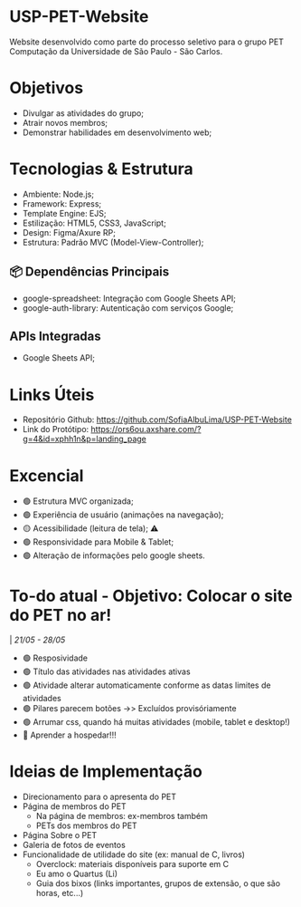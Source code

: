 # USP-PET-Website
Website desenvolvido como parte do processo seletivo para o grupo PET Computação da Universidade de São Paulo - São Carlos.

# Objetivos
- Divulgar as atividades do grupo;
- Atrair novos membros;
- Demonstrar habilidades em desenvolvimento web; 

# Tecnologias & Estrutura
- Ambiente: Node.js;
- Framework: Express;
- Template Engine: EJS;
- Estilização: HTML5, CSS3, JavaScript;
- Design: Figma/Axure RP;
- Estrutura: Padrão MVC (Model-View-Controller);

## 📦 Dependências Principais
- google-spreadsheet: Integração com Google Sheets API;
- google-auth-library: Autenticação com serviços Google;

## APIs Integradas
- Google Sheets API;

# Links Úteis
- Repositório Github: https://github.com/SofiaAlbuLima/USP-PET-Website
- Link do Protótipo: https://ors6ou.axshare.com/?g=4&id=xphh1n&p=landing_page

# Excencial
- 🟢 Estrutura MVC organizada;
- 🟢 Experiência de usuário (animações na navegação);
- 🟡 Acessibilidade (leitura de tela); ⚠️
- 🟢 Responsividade para Mobile & Tablet;
- 🟢 Alteração de informações pelo google sheets.
    
# To-do atual - Objetivo: Colocar o site do PET no ar!
| *21/05 - 28/05*
- 🟢 Resposividade
- 🟢 Título das atividades nas atividades ativas
- 🟢 Atividade alterar automaticamente conforme as datas limites de atividades
- 🟢 Pilares parecem botões ->> Excluídos provisóriamente
- 🟢 Arrumar css, quando há muitas atividades (mobile, tablet e desktop!)
- 🔴 Aprender a hospedar!!!


# Ideias de Implementação
- Direcionamento para o apresenta do PET
- Página de membros do PET
    - Na página de membros: ex-membros também
    - PETs dos membros do PET
- Página Sobre o PET
- Galeria de fotos de eventos
- Funcionalidade de utilidade do site (ex: manual de C, livros)
    - Overclock: materiais disponíveis para suporte em C
    - Eu amo o Quartus (Li)
    - Guia dos bixos (links importantes, grupos de extensão, o que são horas, etc...)
